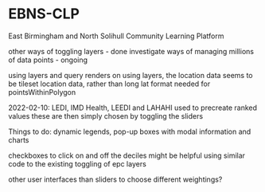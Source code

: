 # EBNS-CLP
East Birmingham and North Solihull Community Learning Platform

other ways of toggling layers - done
investigate ways of managing millions of data points - ongoing

using layers and query renders 
on using layers, the location data seems to be tileset location data, rather than long
lat format needed for pointsWithinPolygon

2022-02-10: LEDI, IMD Health, LEEDI and LAHAHI used to precreate ranked values
these are then simply chosen by toggling the sliders

Things to do:
dynamic legends, pop-up boxes with modal information and charts

checkboxes to click on and off the deciles might be helpful 
using similar code to the existing toggling of epc layers

other user interfaces than sliders to choose different weightings?



